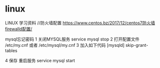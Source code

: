 # linux
LINUX 学习资料
//防火墙配置
https://www.centos.bz/2017/12/centos7防火墙firewalld配置/

mysql忘记密码
  1 关闭MYSQL服务 service mysql stop
  2 打开配置文件 /etc/my.cnf 或者 /etc/mysql/my.cnf
  3 加入如下代码
  [mysqld]
    skip-grant-tables
    
  4   保存 重启服务 service mysql start
